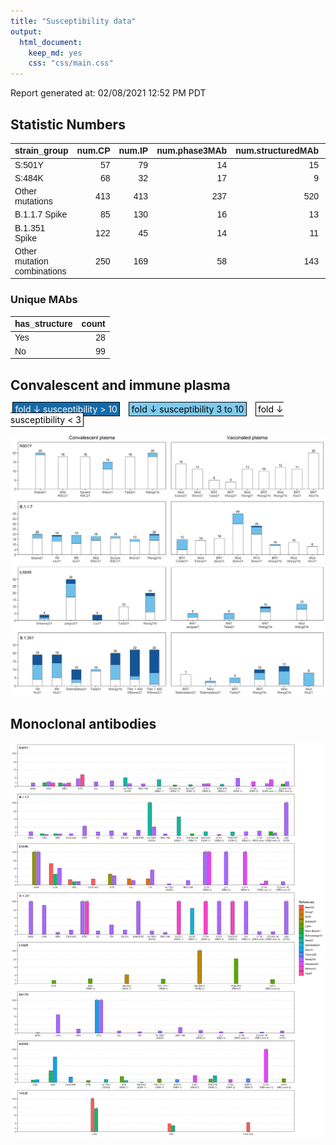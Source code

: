 ```yaml
---
title: "Susceptibility data"
output:
  html_document:
    keep_md: yes
    css: "css/main.css"
---
```


Report generated at: 02/08/2021 12:52 PM PDT




## Statistic Numbers

<table class=" lightable-minimal" style='font-family: "Trebuchet MS", verdana, sans-serif; width: auto !important; margin-left: auto; margin-right: auto;'>
 <thead>
  <tr>
   <th style="text-align:left;"> strain_group </th>
   <th style="text-align:right;"> num.CP </th>
   <th style="text-align:right;"> num.IP </th>
   <th style="text-align:right;"> num.phase3MAb </th>
   <th style="text-align:right;"> num.structuredMAb </th>
   <th style="text-align:right;"> num.otherMAb </th>
  </tr>
 </thead>
<tbody>
  <tr>
   <td style="text-align:left;"> S:501Y </td>
   <td style="text-align:right;"> 57 </td>
   <td style="text-align:right;"> 79 </td>
   <td style="text-align:right;"> 14 </td>
   <td style="text-align:right;"> 15 </td>
   <td style="text-align:right;"> 43 </td>
  </tr>
  <tr>
   <td style="text-align:left;"> S:484K </td>
   <td style="text-align:right;"> 68 </td>
   <td style="text-align:right;"> 32 </td>
   <td style="text-align:right;"> 17 </td>
   <td style="text-align:right;"> 9 </td>
   <td style="text-align:right;"> 29 </td>
  </tr>
  <tr>
   <td style="text-align:left;"> Other mutations </td>
   <td style="text-align:right;"> 413 </td>
   <td style="text-align:right;"> 413 </td>
   <td style="text-align:right;"> 237 </td>
   <td style="text-align:right;"> 520 </td>
   <td style="text-align:right;"> 1264 </td>
  </tr>
  <tr>
   <td style="text-align:left;"> B.1.1.7 Spike </td>
   <td style="text-align:right;"> 85 </td>
   <td style="text-align:right;"> 130 </td>
   <td style="text-align:right;"> 16 </td>
   <td style="text-align:right;"> 13 </td>
   <td style="text-align:right;"> 35 </td>
  </tr>
  <tr>
   <td style="text-align:left;"> B.1.351 Spike </td>
   <td style="text-align:right;"> 122 </td>
   <td style="text-align:right;"> 45 </td>
   <td style="text-align:right;"> 14 </td>
   <td style="text-align:right;"> 11 </td>
   <td style="text-align:right;"> 30 </td>
  </tr>
  <tr>
   <td style="text-align:left;"> Other mutation combinations </td>
   <td style="text-align:right;"> 250 </td>
   <td style="text-align:right;"> 169 </td>
   <td style="text-align:right;"> 58 </td>
   <td style="text-align:right;"> 143 </td>
   <td style="text-align:right;"> 282 </td>
  </tr>
</tbody>
</table>

### Unique MAbs

<table class=" lightable-minimal" style='font-family: "Trebuchet MS", verdana, sans-serif; width: auto !important; margin-left: auto; margin-right: auto;'>
 <thead>
  <tr>
   <th style="text-align:left;"> has_structure </th>
   <th style="text-align:right;"> count </th>
  </tr>
 </thead>
<tbody>
  <tr>
   <td style="text-align:left;"> Yes </td>
   <td style="text-align:right;"> 28 </td>
  </tr>
  <tr>
   <td style="text-align:left;"> No </td>
   <td style="text-align:right;"> 99 </td>
  </tr>
</tbody>
</table>

## Convalescent and immune plasma

<span style="padding: .1rem .2rem; margin: 0 .2rem; border: 1px solid black; background-color: #146aa8; color: white;">fold ↓ susceptibility > 10</span>&nbsp;
<span style="padding: .1rem .2rem; margin: 0 .2rem; border: 1px solid black; background-color: #7fcbee; color: black;">fold ↓ susceptibility 3 to 10</span>&nbsp;
<span style="padding: .1rem .2rem; margin: 0 .2rem; border: 1px solid black; background-color: #ffffff; color: black;">fold ↓ susceptibility < 3</span>

<img src="susceptibility-data_files/figure-html/plasma-fold-fig-1.png" width="1152" />

## Monoclonal antibodies

<img src="susceptibility-data_files/figure-html/mab-fold-fig-1.png" width="1536" />
